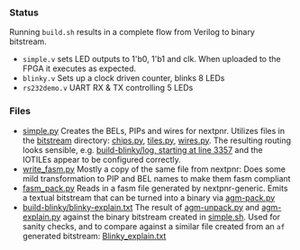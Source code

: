 ### Status
Running `build.sh` results in a complete flow from Verilog to binary bitstream.  

* `simple.v` sets LED outputs to 1'b0, 1'b1 and clk.  When uploaded to the FPGA it executes as expected.
* `blinky.v` Sets up a clock driven counter, blinks 8 LEDs 
* `rs232demo.v` UART RX & TX controlling 5 LEDs 

### Files
* [simple.py](simple.py) Creates the BELs, PIPs and wires for nextpnr.  Utilizes files in the [bitstream](../bitstream) directory: [chips.py](../bitstream/chips.py), [tiles.py](../bitstream/tiles.py), [wires.py](../bitstream/wires.py).  The resulting routing looks sensible, e.g. [build-blinky/log, starting at line 3357](build-blinky/log#3357) and the IOTILEs appear to be configured correctly.
* [write_fasm.py](write_fasm.py) Mostly a copy of the same file from nextpnr: Does some mild transformation to PIP and BEL names to make them fasm compliant
* [fasm_pack.py](fasm_pack.py) Reads in a fasm file generated by nextpnr-generic.  Emits a textual bitstream that can be turned into a binary via [agm-pack.py](../bitstream/agm-pack.py)
* [build-blinky/blinky-explain.txt](build-blinky/blinky-explain.txt) The result of [agm-unpack.py](../bitstream/agm-unpack.py) and [agm-explain.py](../bitstream/agm-explain.py) against the binary bitstream created in [simple.sh](simple.sh).  Used for sanity checks, and to compare against a similar file created from an `af` generated bitstream: [Blinky_explain.txt](../examples/blinky/output/Blinky_explain.txt)
